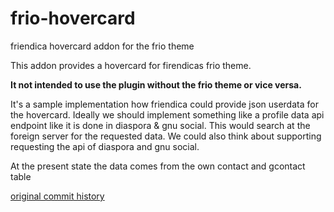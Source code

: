 # frio-hovercard
friendica hovercard addon for the frio theme

This addon provides a hovercard for firendicas frio theme.

**It not intended to use the plugin without the frio theme or vice versa.**

It's a sample implementation how friendica could provide json userdata for
the hovercard. Ideally we should implement something like a profile data api endpoint like 
it is done in diaspora & gnu social. This would search at the foreign server for the requested data.
We could also think about supporting requesting the api of diaspora  and gnu social.

At the present state the data comes from the own contact and gcontact table

[original commit history](https://github.com/rabuzarus/frio_hovercard/commits/master)
